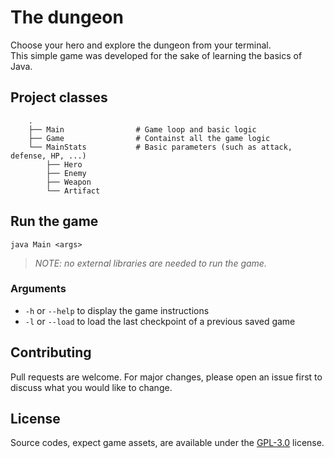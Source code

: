 # The dungeon
 Choose your hero and explore the dungeon from your terminal.<br/>
 This simple game was developed for the sake of learning the basics of Java.

## Project classes
```
    .
    ├── Main                # Game loop and basic logic
    ├── Game                # Containst all the game logic
    └── MainStats           # Basic parameters (such as attack, defense, HP, ...)
        ├── Hero
        ├── Enemy
        ├── Weapon
        └── Artifact
```

## Run the game
`java Main <args>`
> *NOTE: no external libraries are needed to run the game.*

### Arguments
- `-h` or `--help` to display the game instructions
- `-l` or `--load` to load the last checkpoint of a previous saved game

## Contributing
Pull requests are welcome. For major changes, please open an issue first to discuss what you would like to change.

## License
Source codes, expect game assets, are available under the [GPL-3.0](https://choosealicense.com/licenses/gpl-3.0/) license.

